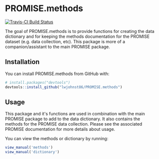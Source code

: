 # PROMISE.methods

[![Travis-CI Build Status](https://travis-ci.org/lwjohnst86/PROMISE.methods.svg?branch=master)](https://travis-ci.org/lwjohnst86/PROMISE.methods)

The goal of PROMISE.methods is to provide functions for creating the data
dictionary and for keeping the methods documentation for the PROMISE dataset
(e.g. data collection, etc). This package is more of a companion/assistant to
the main PROMISE package.

## Installation

You can install PROMISE.methods from GitHub with:

```R
# install.packages("devtools")
devtools::install_github("lwjohnst86/PROMISE.methods")
```

## Usage

This package and it's functions are used in combination with the main PROMISE 
package to add to the data dictionary. It also contains the methods for the 
PROMISE data collection. Please see the associated PROMISE documentation for 
more details about usage.

You can view the methods or dictionary by running:

```R
view_manual('methods')
view_manual('dictionary')
```
